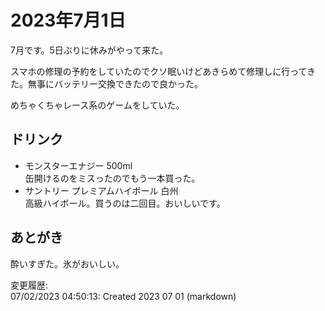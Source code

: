 # 2023年7月1日

7月です。5日ぶりに休みがやって来た。

スマホの修理の予約をしていたのでクソ眠いけどあきらめて修理しに行ってきた。無事にバッテリー交換できたので良かった。

めちゃくちゃレース系のゲームをしていた。

## ドリンク

- モンスターエナジー 500ml  
缶開けるのをミスったのでもう一本買った。
- サントリー プレミアムハイボール 白州  
高級ハイボール。買うのは二回目。おいしいです。

## あとがき

酔いすぎた。氷がおいしい。

変更履歴:  
07/02/2023 04:50:13: Created 2023 07 01 (markdown)  
